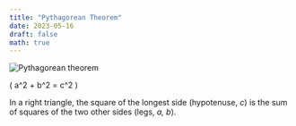 ```yaml
---
title: "Pythagorean Theorem"
date: 2023-05-16
draft: false
math: true
---
```


![Pythagorean theorem](/pythagorean.svg)

\( a^2 + b^2 = c^2 \)

In a right triangle,
the square of the longest side (hypotenuse, *c*)
is the sum of squares of the two other sides (legs, *a, b*).
